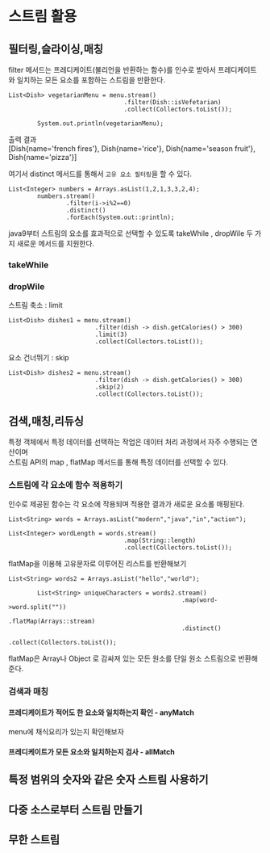 # 스트림 활용

## 필터링,슬라이싱,매칭

filter 메서드는 프레디케이트(불리언을 반환하는 함수)를 인수로 받아서 프레디케이트와 일치하는 모든 요소를 포함하는 스트림을 반환한다.

```
List<Dish> vegetarianMenu = menu.stream()
                                .filter(Dish::isVefetarian)
                                .collect(Collectors.toList());

        System.out.println(vegetarianMenu);
```

출력 결과<br>
[Dish{name='french fires'}, Dish{name='rice'}, Dish{name='season fruit'}, Dish{name='pizza'}]

여기서 distinct 메서드를 통해서 `고유 요소 필터링`을 할 수 있다.

```
List<Integer> numbers = Arrays.asList(1,2,1,3,3,2,4);
        numbers.stream()
                .filter(i->i%2==0)
                .distinct()
                .forEach(System.out::println);
```

java9부터 스트림의 요소를 효과적으로 선택할 수 있도록 takeWhile , dropWile 두 가지 새로운 메서드를 지원한다.<br>

### takeWhile



### dropWile


스트림 축소 : limit

```
List<Dish> dishes1 = menu.stream()
                        .filter(dish -> dish.getCalories() > 300)
                        .limit(3)
                        .collect(Collectors.toList());
```

요소 건너뛰기 : skip

```
List<Dish> dishes2 = menu.stream()
                        .filter(dish -> dish.getCalories() > 300)
                        .skip(2)
                        .collect(Collectors.toList());
```



## 검색,매칭,리듀싱

특정 객체에서 특정 데이터를 선택하는 작업은 데이터 처리 과정에서 자주 수행되는 연산이며<br>
스트림 API의 map , flatMap 메서드를 통해 특정 데이터를 선택할 수 있다.


### 스트림에 각 요소에 함수 적용하기
인수로 제공된 함수는 각 요소에 작용되며 적용한 결과가 새로운 요소롤 매핑된다.<br>


```
List<String> words = Arrays.asList("modern","java","in","action");

List<Integer> wordLength = words.stream()
                                .map(String::length)
                                .collect(Collectors.toList());
```

flatMap을 이용해 고유문자로 이루어진 리스트를 반환해보기

```
List<String> words2 = Arrays.asList("hello","world");
        
        List<String> uniqueCharacters = words2.stream()
                                                .map(word->word.split(""))
                                                .flatMap(Arrays::stream)
                                                .distinct()
                                                .collect(Collectors.toList());
```


flatMap은 Array나 Object 로 감싸져 있는 모든 원소를 단일 원소 스트림으로 반환해준다.


### 검색과 매칭

#### 프레디케이트가 적어도 한 요소와 일치하는지 확인 - anyMatch

menu에 채식요리가 있는지 확인해보자

#### 프레디케이트가 모든 요소와 일치하는지 검사 - allMatch





## 특정 범위의 숫자와 같은 숫자 스트림 사용하기

## 다중 소스로부터 스트림 만들기

## 무한 스트림









